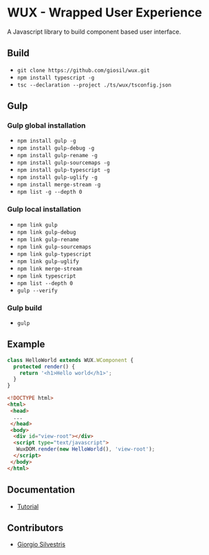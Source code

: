 # WUX - Wrapped User Experience 

A Javascript library to build component based user interface.

## Build

- `git clone https://github.com/giosil/wux.git`
- `npm install typescript -g`
- `tsc --declaration --project ./ts/wux/tsconfig.json`

## Gulp

### Gulp global installation

- `npm install gulp -g`
- `npm install gulp-debug -g`
- `npm install gulp-rename -g`
- `npm install gulp-sourcemaps -g`
- `npm install gulp-typescript -g`
- `npm install gulp-uglify -g`
- `npm install merge-stream -g`
- `npm list -g --depth 0`

### Gulp local installation

- `npm link gulp`
- `npm link gulp-debug`
- `npm link gulp-rename`
- `npm link gulp-sourcemaps`
- `npm link gulp-typescript`
- `npm link gulp-uglify`
- `npm link merge-stream`
- `npm link typescript`
- `npm list --depth 0`
- `gulp --verify`

### Gulp build

- `gulp`

## Example

```typescript
class HelloWorld extends WUX.WComponent {
  protected render() {
    return '<h1>Hello world</h1>';
  }
}
```

```html
<!DOCTYPE html>
<html>
 <head>
  ...
 </head>
 <body>
  <div id="view-root"></div>
  <script type="text/javascript">
   WuxDOM.render(new HelloWorld(), 'view-root');
  </script>
 </body>
</html>
```

## Documentation

- [Tutorial](wux_tutorial.pdf)

## Contributors

* [Giorgio Silvestris](https://github.com/giosil)
